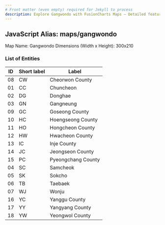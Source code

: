 ```yaml
---
# Front matter (even empty) required for Jekyll to process
description: Explore Gangwondo with FusionCharts Maps – Detailed features for seamless integration. Try now & enhance your data visualization today! 
---
```


## JavaScript Alias: maps/gangwondo

Map Name: Gangwondo
Dimensions (Width x Height): 300x210





### List of Entities

ID | Short label | Label
---|---|---|
08|CW|Cheorwon County
01|CC|Chuncheon
02|DG|Donghae
03|GN|Gangneung
09|GC|Goseong County
10|HC|Hoengseong County
11|HO|Hongcheon County
12|HW|Hwacheon County
13|IC|Inje County
14|JC|Jeongseon County
15|PC|Pyeongchang County
04|SC|Samcheok
05|SK|Sokcho
06|TB|Taebaek
07|WJ|Wonju
16|YC|Yanggu County
17|YY|Yangyang County
18|YW|Yeongwol County

